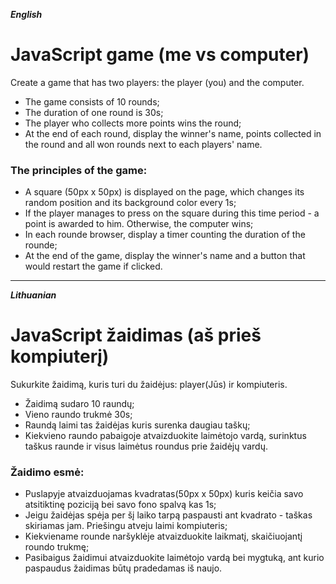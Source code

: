 **_English_**

# JavaScript game (me vs computer)

Create a game that has two players: the player (you) and the computer.

- The game consists of 10 rounds;
- The duration of one round is 30s;
- The player who collects more points wins the round;
- At the end of each round, display the winner's name, points collected in the round and all won rounds next to each players' name.

### The principles of the game:

- A square (50px x 50px) is displayed on the page, which changes its random position and its background color every 1s;
- If the player manages to press on the square during this time period - a point is awarded to him. Otherwise, the computer wins;
- In each rounde browser, display a timer counting the duration of the rounde;
- At the end of the game, display the winner's name and a button that would restart the game if clicked.

---

**_Lithuanian_**

# JavaScript žaidimas (aš prieš kompiuterį)

Sukurkite žaidimą, kuris turi du žaidėjus: player(Jūs) ir kompiuteris.

- Žaidimą sudaro 10 raundų;
- Vieno raundo trukmė 30s;
- Raundą laimi tas žaidėjas kuris surenka daugiau taškų;
- Kiekvieno raundo pabaigoje atvaizduokite laimėtojo vardą, surinktus taškus raunde ir visus laimėtus roundus prie žaidėjų vardų.

### Žaidimo esmė:

- Puslapyje atvaizduojamas kvadratas(50px x 50px) kuris keičia savo atsitiktinę poziciją bei savo fono spalvą kas 1s;
- Jeigu žaidėjas spėja per šį laiko tarpą paspausti ant kvadrato - taškas skiriamas jam. Priešingu atveju laimi kompiuteris;
- Kiekviename rounde naršyklėje atvaizduokite laikmatį, skaičiuojantį roundo trukmę;
- Pasibaigus žaidimui atvaizduokite laimėtojo vardą bei mygtuką, ant kurio paspaudus žaidimas būtų pradedamas iš naujo.
